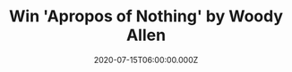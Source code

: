 ---
campaign-uuid: "c-86616263-e40e-4fa4-9196-c02bedad16bf"
type: "Competition"
category: "Gifts"
date: "2020-07-15T06:00:00.000Z"
end-date: "2020-09-15T23:59:00.000Z"
disable-form: false
is_promoted: true
has_entry_page: true
title: "Win 'Apropos of Nothing' by Woody Allen"
competition-description: "<p>In this candid and often hilarious memoir, the celebrated\
  \ director, comedian, writer, and actor offers a comprehensive, personal look at\
  \ his tumultuous life. A hugely entertaining, deeply honest, rich and brilliant\
  \ self-portrait of a celebrated artist who is ranked among the greatest filmmakers\
  \ of our time.</p>\n<p>Click below for a chance to win.</p>\n"
hero-header: "Win 'Apropos of Nothing' by Woody Allen"
terms-confirmation: "N/A"
banner-img: "https://assets.expresslyapp.com/asset-62e3d5ee-8b8b-4343-be16-85ff5c7da14f.jpg"
logo-left-href: "http://club.expressly.io"
logo-left-image: "https://assets.expresslyapp.com/asset-d3eb0685-2bbc-444f-9b84-dd083309cb6d.jpg"
logo-left-title: "Expresslyclub"
bg-image-hero: "https://assets.expresslyapp.com/asset-e4be84e2-9cb6-4a1d-ae5b-59b7b56d7dc8.jpg"
bg-image-first: "https://assets.expresslyapp.com/asset-7201c6cd-3145-4cdb-93a4-1ca828d33c78.jpg"
section1-content: "<p>In this candid and often hilarious memoir, the celebrated director,\
  \ comedian, writer, and actor offers a comprehensive, personal look at his tumultuous\
  \ life. Beginning with his Brooklyn childhood and his stint as a writer for the\
  \ Sid Caesar variety show in the early days of television, working alongside comedy\
  \ greats, Allen tells of his difficult early days doing standup before he achieved\
  \ recognition and success.</p>\n<p>With his unique storytelling pizzazz, he recounts\
  \ his departure into moviemaking, with such slapstick comedies as Take the Money\
  \ and Run, and revisits his entire, sixty-year-long, and enormously productive career\
  \ as a writer and director, from his classics Annie Hall, Manhattan, and Annie and\
  \ Her Sisters to his most recent films, including Midnight in Paris.</p>\n<p>Along\
  \ the way, he discusses his marriages, his romances and famous friendships, his\
  \ jazz playing, and his books and plays. We learn about his demons, his mistakes,\
  \ his successes, and those he loved, worked with, and learned from in equal measure.\
  \ This is hugely entertaining, deeply honest, rich and brilliant self-portrait of\
  \ a celebrated artist who is ranked among the greatest filmmakers of our time.</p>\n"
entry-title: "Win 'Apropos of Nothing' by Woody Allen"
entry-content: "<p>Enter the draw to win  'Apropos of Nothing' by Woody Allen record\
  \ by completing the form below before 23:59 on the 15th of September 2020.</p>\n"
has-winner: false
prize-description: "'Apropos of Nothing' by Woody Allen"
special-conditions: "Multiple entries are allowed up to one every day."
country-restrictions:
- "GB"
---